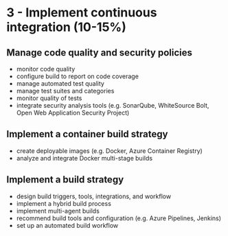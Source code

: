 # 3 - Implement continuous integration (10-15%)

## Manage code quality and security policies

- monitor code quality
- configure build to report on code coverage
- manage automated test quality
- manage test suites and categories
- monitor quality of tests
- integrate security analysis tools (e.g. SonarQube, WhiteSource Bolt, Open Web Application Security Project)

## Implement a container build strategy

- create deployable images (e.g. Docker, Azure Container Registry)
- analyze and integrate Docker multi-stage builds

## Implement a build strategy

- design build triggers, tools, integrations, and workflow
- implement a hybrid build process
- implement multi-agent builds
- recommend build tools and configuration (e.g. Azure Pipelines, Jenkins)
- set up an automated build workflow